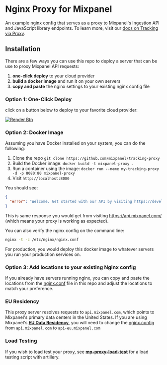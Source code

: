 # Nginx Proxy for Mixpanel
An example nginx config that serves as a proxy to Mixpanel's Ingestion API and JavaScript library endpoints. To learn more, visit our [docs on Tracking via Proxy](https://docs.mixpanel.com/docs/tracking/how-tos/tracking-via-proxy).


## Installation

There are a few ways you can use this repo to deploy a server that can be use to proxy Mixpanel API requests: 

1. **one-click deploy** to your cloud provider
2. **build a docker image** and run it on your own servers
3. **copy and paste** the nginx settings to your existing nginx config file

### Option 1: One-Click Deploy
click on a button below to deploy to your favorite cloud provider:

[![Render Btn]][Render Deploy]


<!-- URLS -->

[Render Btn]: https://binbashbanana.github.io/deploy-buttons/buttons/remade/render.svg
[Render Deploy]: https://render.com/deploy?repo=https://github.com/foudroyerdotcom/proxy.mixpanel.foudroyer.com


<!-- Maybe later? -->

<!-- Heroku's app.json conflicts with GCP 0_o  -->
[Heroku Btn]: https://binbashbanana.github.io/deploy-buttons/buttons/remade/heroku.svg
[Heroku Deploy]: https://heroku.com/deploy/?template=https://github.com/mixpanel/tracking-proxy

<!-- Azure is too... complicated -->
[Azure Btn]: https://binbashbanana.github.io/deploy-buttons/buttons/remade/azure.svg
[Azure Deploy]: https://portal.azure.com/#create/Microsoft.Template/uri/https%3A%2F%2Fraw.githubusercontent.com%2FYOUR_GITHUB_USERNAME%2FYOUR_REPO_NAME%2FYOUR_BRANCH_NAME%2Fpath%2Fto%2Fazuredeploy.json




### Option 2: Docker Image
   Assuming you have Docker installed on your system, you can do the following:
   
   1. Clone the repo 
   `git clone https://github.com/mixpanel/tracking-proxy`
   2. Build the Docker image: 
   `docker build -t mixpanel-proxy .`
   3. Run a container using the image: 
   `docker run --name my-tracking-proxy -d -p 8080:80 mixpanel-proxy`
   4. Visit 
   `http://localhost:8080`

You should see:

```json
{
  "error": "Welcome. Get started with our API by visiting https://developer.mixpanel.com/"
}
```
This is same response you would get from visiting https://api.mixpanel.com/ (which means your proxy is working as expected).

You can also verify the nginx config on the command line:

```bash
nginx -t -c /etc/nginx/nginx.conf
```
   
For production, you would deploy this docker image to whatever servers you run your production services on.

### Option 3: Add locations to your existing Nginx config
   If you already have servers running nginx, you can copy and paste the locations from the [nginx.conf](https://github.com/mixpanel/tracking-proxy/blob/master/nginx.conf) file in this repo and adjust the locations to match your preference.

### EU Residency
This proxy server resolves requests to `api.mixpanel.com`, which points to Mixpanel's primary data centers in the United States. If you are using Mixpanel's **[EU Data Residency](https://docs.mixpanel.com/docs/other-bits/privacy-and-security/eu-residency)**, you will need to change the [nginx.config](https://github.com/mixpanel/tracking-proxy/blob/master/nginx.conf#L34) from `api.mixpanel.com` to `api-eu.mixpanel.com`

### Load Testing

If you wish to load test your proxy, see **[mp-proxy-load-test](https://github.com/ak--47/mp-proxy-load-test/)** for a load testing script with artillery.
